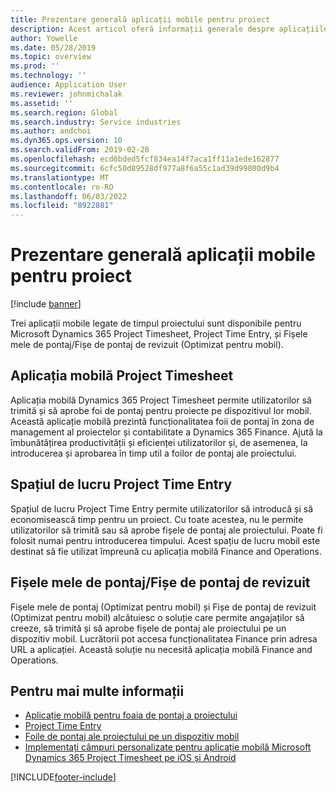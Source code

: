 ```yaml
---
title: Prezentare generală aplicații mobile pentru proiect
description: Acest articol oferă informații generale despre aplicațiile legate de timp pentru proiect Microsoft Dynamics 365 Project Timesheet, Project Time Entry și My timesheets/Timesheets care sunt disponibile pe un dispozitiv mobil.
author: Yowelle
ms.date: 05/28/2019
ms.topic: overview
ms.prod: ''
ms.technology: ''
audience: Application User
ms.reviewer: johnmichalak
ms.assetid: ''
ms.search.region: Global
ms.search.industry: Service industries
ms.author: andchoi
ms.dyn365.ops.version: 10
ms.search.validFrom: 2019-02-28
ms.openlocfilehash: ecd6bded5fcf834ea14f7aca1ff11a1ede162877
ms.sourcegitcommit: 6cfc50d89528df977a8f6a55c1ad39d99800d9b4
ms.translationtype: MT
ms.contentlocale: ro-RO
ms.lasthandoff: 06/03/2022
ms.locfileid: "8922881"
---
```

# <a name="project-mobile-applications-overview"></a>Prezentare generală aplicații mobile pentru proiect

[!include [banner](../includes/banner.md)]

Trei aplicații mobile legate de timpul proiectului sunt disponibile pentru Microsoft Dynamics 365 Project Timesheet, Project Time Entry, și Fișele mele de pontaj/Fișe de pontaj de revizuit (Optimizat pentru mobil).

## <a name="project-timesheet-mobile-app"></a>Aplicația mobilă Project Timesheet

Aplicația mobilă Dynamics 365 Project Timesheet permite utilizatorilor să trimită și să aprobe foi de pontaj pentru proiecte pe dispozitivul lor mobil. Această aplicație mobilă prezintă funcționalitatea foii de pontaj în zona de management al proiectelor și contabilitate a Dynamics 365 Finance. Ajută la îmbunătățirea productivității și eficienței utilizatorilor și, de asemenea, la introducerea și aprobarea în timp util a foilor de pontaj ale proiectului.

## <a name="project-time-entry-workspace"></a>Spațiul de lucru Project Time Entry

Spațiul de lucru Project Time Entry permite utilizatorilor să introducă și să economisească timp pentru un proiect. Cu toate acestea, nu le permite utilizatorilor să trimită sau să aprobe fișele de pontaj ale proiectului. Poate fi folosit numai pentru introducerea timpului. Acest spațiu de lucru mobil este destinat să fie utilizat împreună cu aplicația mobilă Finance and Operations.

## <a name="my-timesheetstimesheets-for-my-review"></a>Fișele mele de pontaj/Fișe de pontaj de revizuit

Fișele mele de pontaj (Optimizat pentru mobil) și Fișe de pontaj de revizuit (Optimizat pentru mobil) alcătuiesc o soluție care permite angajaților să creeze, să trimită și să aprobe fișele de pontaj ale proiectului pe un dispozitiv mobil. Lucrătorii pot accesa funcționalitatea Finance prin adresa URL a aplicației. Această soluție nu necesită aplicația mobilă Finance and Operations.

## <a name="for-more-information"></a>Pentru mai multe informații

- [Aplicație mobilă pentru foaia de pontaj a proiectului](project-timesheet.md)
- [Project Time Entry]( project-time-entry-mobile-workspace.md)
- [Foile de pontaj ale proiectului pe un dispozitiv mobil](Mobile-timesheets.md)
- [Implementați câmpuri personalizate pentru aplicație mobilă Microsoft Dynamics 365 Project Timesheet pe iOS și Android](custom-fields-mobile.md)


[!INCLUDE[footer-include](../includes/footer-banner.md)]